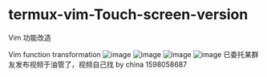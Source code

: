 # termux-vim-Touch-screen-version


Vim 功能改造


Vim function transformation
![image](https://github.com/QQ1598058687/termux-vim-Touch-screen-version/blob/main/1.png)
![image](https://github.com/QQ1598058687/termux-vim-Touch-screen-version/blob/main/2.png)
![image](https://github.com/QQ1598058687/termux-vim-Touch-screen-version/blob/main/vim%E6%BA%90%E7%A0%81%E6%94%B9%E9%80%A0%E4%B9%8B%E8%A7%A6%E5%B1%8F%E6%95%88%E6%9E%9C(%E5%B0%86%E5%9C%A8termux%E5%AE%89%E8%A3%85).gif)
![image](https://github.com/QQ1598058687/termux-vim-Touch-screen-version/blob/main/Screenrecorder-2021-09-22-01-05-32-892.gif)
已委托某群友发布视频于油管了，视频自己找
by china 1598058687

